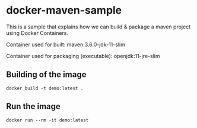 # docker-maven-sample
This is a sample that explains how we can build & package a maven project using Docker Containers.

Container used for built: maven:3.6.0-jdk-11-slim

Container used for packaging (executable): openjdk:11-jre-slim

## Building of the image

```shell
docker build -t demo:latest .
```

## Run the image

```shell
docker run --rm -it demo:latest
```